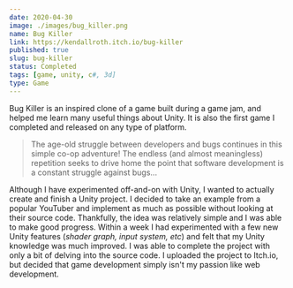 ```yaml
---
date: 2020-04-30
image: ./images/bug_killer.png
name: Bug Killer
link: https://kendallroth.itch.io/bug-killer
published: true
slug: bug-killer
status: Completed
tags: [game, unity, c#, 3d]
type: Game
---
```


Bug Killer is an inspired clone of a game built during a game jam, and helped me learn many useful things about Unity. It is also the first game I completed and released on any type of platform.

> The age-old struggle between developers and bugs continues in this simple co-op adventure!  The endless (and almost meaningless) repetition seeks to drive home the point that software development is a constant struggle against bugs...

Although I have experimented off-and-on with Unity, I wanted to actually create and finish a Unity project. I decided to take an example from a popular YouTuber and implement as much as possible without looking at their source code. Thankfully, the idea was relatively simple and I was able to make good progress. Within a week I had experimented with a few new Unity features (_shader graph, input system, etc_) and felt that my Unity knowledge was much improved. I was able to complete the project with only a bit of delving into the source code. I uploaded the project to Itch.io, but decided that game development simply isn't my passion like web development.
